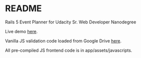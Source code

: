# README

Rails 5 Event Planner for Udacity Sr. Web Developer Nanodegree

Live demo [here](https://pure-fortress-81588.herokuapp.com). 

Vanilla JS validation code loaded from Google Drive [here](https://f67cf82ca6e14fe9c519a4f2c5ab3406baac6760.googledrive.com/host/0B58kgS5WGnGOaG9CbmFISUNiX2M/validate.js).

All pre-compiled JS frontend code is in app/assets/javascripts.
